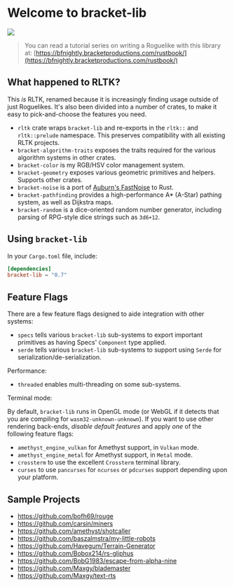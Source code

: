 # Welcome to bracket-lib

![](https://github.com/thebracket/bracket-lib/workflows/Rust/badge.svg)

> You can read a tutorial series on writing a Roguelike with this library at: [https://bfnightly.bracketproductions.com/rustbook/](https://bfnightly.bracketproductions.com/rustbook/)

## What happened to RLTK?

This *is* RLTK, renamed because it is increasingly finding usage outside of just Roguelikes. It's also been divided into a number of crates, to make it easy to pick-and-choose the features you need.

* `rltk` crate wraps `bracket-lib` and re-exports in the `rltk::` and `rltk::prelude` namespace. This preserves compatibility with all existing RLTK projects.
* `bracket-algorithm-traits` exposes the traits required for the various algorithm systems in other crates.
* `bracket-color` is my RGB/HSV color management system.
* `bracket-geometry` exposes various geometric primitives and helpers. Supports other crates.
* `bracket-noise` is a port of [Auburn's FastNoise](https://github.com/Auburns/FastNoise) to Rust.
* `bracket-pathfinding` provides a high-performance A* (A-Star) pathing system, as well as Dijkstra maps.
* `bracket-random` is a dice-oriented random number generator, including parsing of RPG-style dice strings such as `3d6+12`.

## Using `bracket-lib`

In your `Cargo.toml` file, include:

```toml
[dependencies]
bracket-lib = "0.7"
```

## Feature Flags

There are a few feature flags designed to aide integration with other systems:

* `specs` tells various `bracket-lib` sub-systems to export important primitives as having Specs' `Component` type applied.
* `serde` tells various `bracket-lib` sub-systems to support using `Serde` for serialization/de-serialization.

Performance:

* `threaded` enables multi-threading on some sub-systems.

Terminal mode:

By default, `bracket-lib` runs in OpenGL mode (or WebGL if it detects that you are compiling for `wasm32-unknown-unknown`). If you want to use other rendering back-ends, *disable default features* and apply *one* of the following feature flags:

* `amethyst_engine_vulkan` for Amethyst support, in `Vulkan` mode.
* `amethyst_engine_metal` for Amethyst support, in `Metal` mode.
* `crossterm` to use the excellent `Crossterm` terminal library.
* `curses` to use `pancurses` for `ncurses` or `pdcurses` support depending upon your platform.

## Sample Projects

- https://github.com/bofh69/rouge
- https://github.com/carsin/miners
- https://github.com/amethyst/shotcaller
- https://github.com/baszalmstra/my-little-robots
- https://github.com/Havegum/Terrain-Generator
- https://github.com/Bobox214/rs-gliphus
- https://github.com/BobG1983/escape-from-alpha-nine
- https://github.com/Maxgy/blademaster
- https://github.com/Maxgy/text-rts
